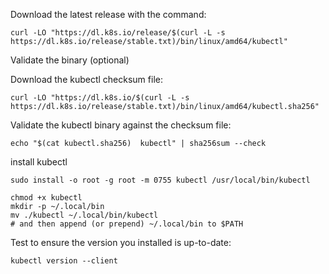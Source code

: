 Download the latest release with the command:

```
curl -LO "https://dl.k8s.io/release/$(curl -L -s https://dl.k8s.io/release/stable.txt)/bin/linux/amd64/kubectl"

```

Validate the binary (optional)

Download the kubectl checksum file:

``` 
curl -LO "https://dl.k8s.io/$(curl -L -s https://dl.k8s.io/release/stable.txt)/bin/linux/amd64/kubectl.sha256"

```

Validate the kubectl binary against the checksum file:

 ``` 
 echo "$(cat kubectl.sha256)  kubectl" | sha256sum --check

 ```

install kubectl

``` 
sudo install -o root -g root -m 0755 kubectl /usr/local/bin/kubectl

```

```
chmod +x kubectl
mkdir -p ~/.local/bin
mv ./kubectl ~/.local/bin/kubectl
# and then append (or prepend) ~/.local/bin to $PATH

```

Test to ensure the version you installed is up-to-date:

```
kubectl version --client

```